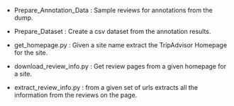  - Prepare_Annotation_Data : Sample reviews for annotations from the dump.
 - Prepare_Dataset : Create a csv dataset from the annotation results.
 
 - get_homepage.py : Given a site name extract the TripAdvisor Homepage for the site.
 - download_review_info.py : Get review pages from a given homepage for a site.
 - extract_review_info.py : from a given set of urls extracts all the information from the reviews on the page.
 